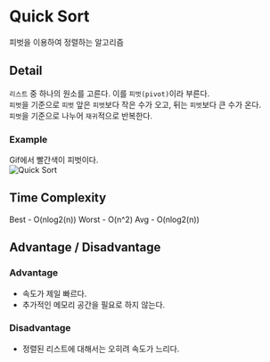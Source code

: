 # Quick Sort
피벗을 이용하여 정렬하는 알고리즘
## Detail
`리스트` 중 하나의 원소를 고른다. 이를 `피벗(pivot)`이라 부른다.<br/>
`피벗`을 기준으로 `피벗` 앞은 `피벗`보다 작은 수가 오고, 뒤는 `피벗`보다 큰 수가 온다.<br/>
`피벗`을 기준으로 나누어 `재귀`적으로 반복한다.<br/>

### Example 
Gif에서 빨간색이 피벗이다. <br/>
![Quick Sort](https://upload.wikimedia.org/wikipedia/commons/thumb/6/6a/Sorting_quicksort_anim.gif/220px-Sorting_quicksort_anim.gif)

## Time Complexity
Best - O(nlog2(n))
Worst - O(n^2)
Avg - O(nlog2(n))

## Advantage / Disadvantage
### Advantage
- 속도가 제일 빠르다.
- 추가적인 메모리 공간을 필요로 하지 않는다.
### Disadvantage
- 정렬된 리스트에 대해서는 오히려 속도가 느리다.
